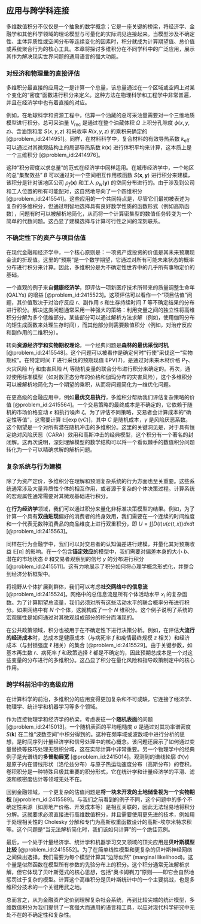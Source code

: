 ## 应用与跨学科连接

多维数值积分不仅仅是一个抽象的数学概念；它是一座关键的桥梁，将经济学、金融学和其他科学领域的理论模型与可量化的实际洞见连接起来。当模型涉及不确定性、主体异质性或空间分布等连续变化的因素时，积分就成为计算期望值、总价值或系统聚合行为的核心工具。本章将探讨多维积分在不同学科中的广泛应用，展示其作为解决现实世界问题的通用语言的强大功能。

### 对经济和物理量的直接评估

多维积分最直接的应用之一是计算一个总量，该总量通过在一个区域或空间上对某个变化的“密度”函数进行积分来定义。这种方法在物理科学和工程学中非常普遍，并且在经济学中也有着直接的对应。

例如，在地球科学和资源工程中，估算一个油藏的总可采油量需要对一个三维地质模型进行积分。总可采油量 $V_{\text{rec}}$ 是通过在整个油藏体积 $\Omega$ 上积分孔隙度 $\phi(x,y,z)$、含油饱和度 $S(x,y,z)$ 和采收率 $R(x,y,z)$ 的乘积来确定的 [@problem_id:2414951]。同样，在材料科学中，复合材料的有效导热系数 $k_{\text{eff}}$ 可以通过对其微观结构上的局部导热系数 $k(\mathbf{x})$ 进行体积平均来计算，这本质上是一个三维积分 [@problem_id:2414976]。

这种“积分密度以求总量”的范式在经济学中同样适用。在城市经济学中，一个地区的总“集聚效益” $B$ 可以通过对一个空间相互作用核函数 $S(\mathbf{x},\mathbf{y})$ 进行积分来建模，该积分是针对该地区公司 $\rho_f(\mathbf{x})$ 和工人 $\rho_w(\mathbf{y})$ 的空间分布进行的。由于涉及到公司和工人位置的所有可能配对，这自然地导向了一个四维积分 [@problem_id:2415541]。这些应用的一个共同特点是，尽管它们最初被表述为复杂的多维积分，但通过明智地选择具有良好数学性质的函数形式（例如高斯函数），问题有时可以被解析地简化，从而将一个计算密集型的数值任务转变为一个简单的代数问题。这凸显了建模选择与计算可行性之间的深刻联系。

### 不确定性下的资产与项目估值

在现代金融和经济学中，一个核心原则是：一项资产或投资的价值是其未来预期现金流的折现值。这里的“预期”是一个数学期望，它通过对所有可能未来状态的概率分布进行积分来计算。因此，多维积分是为不确定性世界中的几乎所有事物定价的基础。

一个直观的例子来自**健康经济学**，即评估一项新医疗技术所带来的质量调整生命年 (QALYs) 的增益 [@problem_id:2415523]。这项评估可以看作一个“项目估值”问题，其价值取决于对治疗反应 $r$、副作用 $s$ 和生存持续时间 $T$ 等不确定结果的分布进行积分。解决这类问题通常采用一种强大的策略：利用变量之间的独立性将高维积分分解为多个低维部分。某些部分可以通过解析方法求解（例如，使用伽玛分布的矩生成函数来处理生存时间），而其他部分则需要数值积分（例如，对治疗反应和副作用的二维积分）。

转向**资源经济学和实物期权理论**，一个经典问题是**森林的最优采伐时机** [@problem_id:2415548]。这个问题可以被看作是确定何时“行使”采伐这一“实物期权”。在特定时间 $T$ 进行采伐的预期现值 $\text{EPV}(T)$，是通过对未来木材价格 $P_T$、火灾风险 $H_f$ 和虫害风险 $H_i$ 等随机变量的联合分布进行积分来确定的。再次，通过使用标准模型（如对数正态分布的价格和伽玛分布的灾害风险），这个多维积分可以被解析地简化为一个期望的乘积，从而将问题简化为一维优化问题。

在更高级的金融应用中，例如**最优交易执行**，多维积分帮助我们评估复杂策略的价值 [@problem_id:2415564]。一个交易策略的最终成本是不确定的，它依赖于随机的市场价格变动 $\varepsilon$ 和执行噪声 $\zeta$。为了评估不同策略，交易者会计算成本的“确定性等值”，这需要计算 $\mathbb{E}[\exp(\gamma C)]$，其中 $C$ 是随机成本，$\gamma$ 是风险厌恶系数。这个期望是一个对所有潜在随机冲击的多维积分。这里的关键洞见是，对于具有恒定绝对风险厌恶（CARA）效用和高斯冲击的经典模型，这个积分有一个著名的封闭解。这再次说明，深刻理解模型的数学结构可以将一个看似棘手的数值积分问题转化为一个可以精确求解的解析问题。

### 复杂系统与行为建模

除了为资产定价，多维积分在理解和预测复杂系统的行为方面也至关重要。这些系统通常涉及大量异质性个体的相互作用，或者源于复杂的个体决策过程。计算系统的宏观属性通常需要对其微观基础进行积分。

在**行为经济学**领域，我们可以通过积分来量化非标准决策模型的结果。例如，为了计算一个具有**双曲贴现**偏好的消费者的终身效用，我们需要在一个连续的时间维度和一个代表无数种消费品的商品维度上进行双重积分，即 $U = \int \int D(t) u(c(t,x)) dx dt$ [@problem_id:2415563]。

同样在行为金融学中，我们可以对交易者的认知偏差进行建模，并量化其对预期收益 $\mathbb{E}[\pi]$ 的影响。在一个包含**锚定效应**的模型中，我们需要对偏差本身的大小 $b$、潜在的市场状态 $\theta$ 和交易者观察到的信号 $y$ 的分布进行积分 [@problem_id:2415511]。这有力地展示了积分如何将心理学概念形式化，并整合到经济分析框架中。

将视野从个体扩展到群体，我们可以考虑**社交网络中的信息流** [@problem_id:2415524]。网络中的总信息流是所有个体活动水平 $x_i$ 的复杂函数。为了计算期望总流量，我们必须对所有这些活动水平的联合概率分布进行积分。如果网络中有 $N$ 个个体，这就构成了一个 $N$ 维积分。这个例子说明了系统的宏观属性是如何通过对其微观组成部分的积分而涌现的。

在公共政策领域，积分也被用于在不确定性下进行决策分析。例如，在评估**大流行的经济成本**时，总成本是健康成本（与病死率 $f$ 和疫情最终规模 $z$ 相关）和经济成本（与封锁强度 $\ell$ 相关）的集合 [@problem_id:2415529]。由于关键参数，如基本再生数 $r$、病死率 $f$ 和政策选择 $\ell$ 都是不确定的，因此预期总成本是一个对这些变量的分布进行的多维积分。这凸显了积分在量化风险和指导政策制定中的核心作用。

### 跨学科前沿中的高级应用

在计算科学的前沿，多维积分的应用变得更加复杂和不可或缺，它连接了经济学、物理学、统计学和机器学习等多个领域。

作为连接物理学和经济学的桥梁，考虑表征一个**随机表面**的问题 [@problem_id:2415013]。一个随机表面的平均粗糙度 $\sigma$ 是通过对其功率谱密度 $S(\mathbf{k})$ 在二维“波数空间”中积分得到的。这种在频率域或波数域中进行分析的思想，是时间序列计量经济学和信号处理中的核心概念。该问题还展示了如何通过变量替换等技巧处理无限积分域，这在实际计算中非常重要。另一个物理学中的经典例子是光谱线的**多普勒展宽** [@problem_id:2415014]。观测到的谱线轮廓 $\Phi(\nu)$ 是原子内在谱线形状（洛伦兹分布）与原子热运动速度分布（高斯分布）的卷积。卷积积分是一种特殊且极其重要的积分形式，它在统计学和计量经济学的平滑、滤波和核密度估计等领域无处不在。

回到金融领域，一个更复杂的估值问题是**将一块未开发的土地储备视为一个实物期权** [@problem_id:2415589]。与我们之前看到的例子不同，这个问题中的多个不确定性来源（如房地产价格、开发成本等）是相互关联的，因此无法轻易地将积分分解。这就要求必须直接进行高维数值积分，并且需要使用更先进的技术，例如用于处理相关性的 Cholesky 分解和专门为高斯权重函数设计的高斯-埃尔米特求积等。这个问题是“当无法解析简化时，我们该如何计算”的一个绝佳范例。

最后，一个处于计量经济学、统计学和机器学习交叉领域的顶尖应用是**贝叶斯模型比较** [@problem_id:2415552]。为了在简单线性模型和更复杂的贝叶斯神经网络之间做出选择，我们需要为每个模型计算其“边际似然” (marginal likelihood)。这个量是似然函数在模型所有参数的先验分布上的积分。这个积分通常无法解析求解，但它体现了贝叶斯范式的核心思想，包括“奥卡姆剃刀”原则——即它会自然地惩罚过于复杂的模型。计算这个高维积分是贝叶斯统计中的一个主要挑战，也是多维积分技术的一个关键用武之地。

总而言之，从为金融资产定价到理解复杂社会系统，再到比较尖端的统计模型，多维数值积分为我们提供了一套强大而通用的语言和工具，以应对现代科学研究中无处不在的不确定性和复杂性。